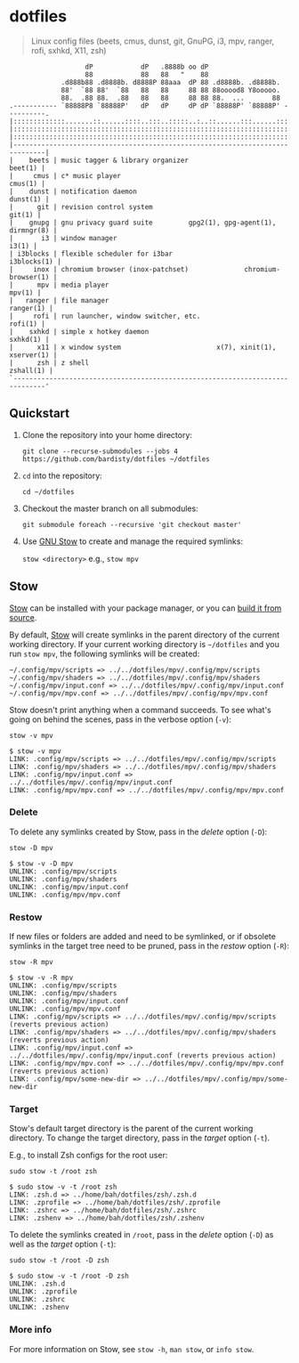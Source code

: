 # dotfiles

> Linux config files (beets, cmus, dunst, git, GnuPG, i3, mpv, ranger, rofi,
> sxhkd, X11, zsh)

```text
                   dP            dP   .8888b oo dP
                   88            88   88   "    88
             .d888b88 .d8888b. d8888P 88aaa  dP 88 .d8888b. .d8888b.
             88'  `88 88'  `88   88   88     88 88 88ooood8 Y8ooooo.
             88.  .88 88.  .88   88   88     88 88 88.  ...       88
.----------- `88888P8 `88888P'   dP   dP     dP dP `88888P' `88888P' ----------.
|:::::::::::::.......::......::::..:::..:::::..:..::......:::......::::::::::::|
|::::::::::::::::::::::::::::::::::::::::::::::::::::::::::::::::::::::::::::::|
|::::::::::::::::::::::::::::::::::::::::::::::::::::::::::::::::::::::::::::::|
|------------------------------------------------------------------------------|
|    beets | music tagger & library organizer                          beet(1) |
|     cmus | c* music player                                           cmus(1) |
|    dunst | notification daemon                                      dunst(1) |
|      git | revision control system                                    git(1) |
|    gnupg | gnu privacy guard suite         gpg2(1), gpg-agent(1), dirmngr(8) |
|       i3 | window manager                                              i3(1) |
| i3blocks | flexible scheduler for i3bar                          i3blocks(1) |
|     inox | chromium browser (inox-patchset)              chromium-browser(1) |
|      mpv | media player                                               mpv(1) |
|   ranger | file manager                                            ranger(1) |
|     rofi | run launcher, window switcher, etc.                       rofi(1) |
|    sxhkd | simple x hotkey daemon                                   sxhkd(1) |
|      x11 | x window system                        x(7), xinit(1), xserver(1) |
|      zsh | z shell                                                 zshall(1) |
`------------------------------------------------------------------------------'
```

## Quickstart

1.  Clone the repository into your home directory:

    `git clone --recurse-submodules --jobs 4 https://github.com/bardisty/dotfiles ~/dotfiles`

2.  `cd` into the repository:

    `cd ~/dotfiles`

3.  Checkout the master branch on all submodules:

    `git submodule foreach --recursive 'git checkout master'`

4.  Use [GNU Stow](https://www.gnu.org/software/stow/) to create and manage
    the required symlinks:

    `stow <directory>` e.g., `stow mpv`

## Stow

[Stow](https://www.gnu.org/software/stow/) can be installed with your
package manager, or you can [build it from source](https://savannah.gnu.org/git/?group=stow).

By default, [Stow](https://www.gnu.org/software/stow/) will create symlinks
in the parent directory of the current working directory. If your current
working directory is `~/dotfiles` and you run `stow mpv`, the following
symlinks will be created:

```text
~/.config/mpv/scripts => ../../dotfiles/mpv/.config/mpv/scripts
~/.config/mpv/shaders => ../../dotfiles/mpv/.config/mpv/shaders
~/.config/mpv/input.conf => ../../dotfiles/mpv/.config/mpv/input.conf
~/.config/mpv/mpv.conf => ../../dotfiles/mpv/.config/mpv/mpv.conf
```

Stow doesn't print anything when a command succeeds. To see
what's going on behind the scenes, pass in the verbose option (`-v`):

`stow -v mpv`

```text
$ stow -v mpv
LINK: .config/mpv/scripts => ../../dotfiles/mpv/.config/mpv/scripts
LINK: .config/mpv/shaders => ../../dotfiles/mpv/.config/mpv/shaders
LINK: .config/mpv/input.conf => ../../dotfiles/mpv/.config/mpv/input.conf
LINK: .config/mpv/mpv.conf => ../../dotfiles/mpv/.config/mpv/mpv.conf
```

### Delete

To delete any symlinks created by Stow, pass in the *delete* option (`-D`):

`stow -D mpv`

```text
$ stow -v -D mpv
UNLINK: .config/mpv/scripts
UNLINK: .config/mpv/shaders
UNLINK: .config/mpv/input.conf
UNLINK: .config/mpv/mpv.conf
```

### Restow

If new files or folders are added and need to be symlinked, or if obsolete
symlinks in the target tree need to be pruned, pass in the *restow* option
(`-R`):

`stow -R mpv`

```text
$ stow -v -R mpv
UNLINK: .config/mpv/scripts
UNLINK: .config/mpv/shaders
UNLINK: .config/mpv/input.conf
UNLINK: .config/mpv/mpv.conf
LINK: .config/mpv/scripts => ../../dotfiles/mpv/.config/mpv/scripts (reverts previous action)
LINK: .config/mpv/shaders => ../../dotfiles/mpv/.config/mpv/shaders (reverts previous action)
LINK: .config/mpv/input.conf => ../../dotfiles/mpv/.config/mpv/input.conf (reverts previous action)
LINK: .config/mpv/mpv.conf => ../../dotfiles/mpv/.config/mpv/mpv.conf (reverts previous action)
LINK: .config/mpv/some-new-dir => ../../dotfiles/mpv/.config/mpv/some-new-dir
```

### Target

Stow's default target directory is the parent of the current working
directory. To change the target directory, pass in the *target* option
(`-t`).

E.g., to install Zsh configs for the root user:

`sudo stow -t /root zsh`

```text
$ sudo stow -v -t /root zsh
LINK: .zsh.d => ../home/bah/dotfiles/zsh/.zsh.d
LINK: .zprofile => ../home/bah/dotfiles/zsh/.zprofile
LINK: .zshrc => ../home/bah/dotfiles/zsh/.zshrc
LINK: .zshenv => ../home/bah/dotfiles/zsh/.zshenv
```

To delete the symlinks created in `/root`, pass in the *delete* option
(`-D`) as well as the *target* option (`-t`):

`sudo stow -t /root -D zsh`

```text
$ sudo stow -v -t /root -D zsh
UNLINK: .zsh.d
UNLINK: .zprofile
UNLINK: .zshrc
UNLINK: .zshenv
```

### More info

For more information on Stow, see `stow -h`, `man stow`, or `info stow`.
